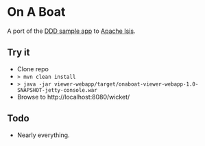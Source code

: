 # On A Boat

A port of the [DDD sample app](http://dddsample.sourceforge.net) to 
[Apache Isis](http://isis.apache.org).

## Try it
* Clone repo
* `> mvn clean install`
* `> java -jar viewer-webapp/target/onaboat-viewer-webapp-1.0-SNAPSHOT-jetty-console.war`
* Browse to http://localhost:8080/wicket/

## Todo
* Nearly everything.
